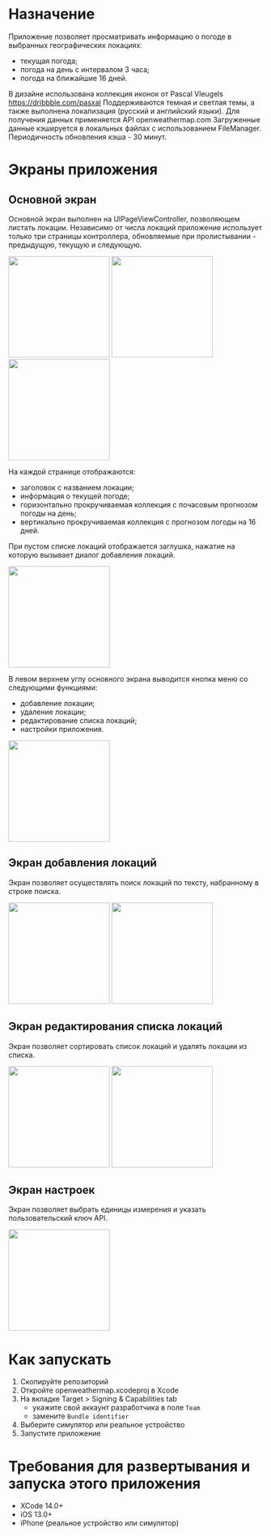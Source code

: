 # Назначение

Приложение позволяет просматривать информацию о погоде в выбранных географических локациях:
- текущая погода;
- погода на день с интервалом 3 часа;
- погода на ближайшие 16 дней.

В дизайне использована коллекция иконок от Pascal Vleugels https://dribbble.com/pasxal
Поддерживаются темная и светлая темы, а также выполнена локализация (русский и английский языки).
Для получения данных применяется API openweathermap.com 
Загруженные данные кэшируется в локальных файлах с использованием FileManager. Периодичность обновления кэша - 30 минут.

# Экраны приложения

## Основной экран
Основной экран выполнен на UIPageViewController, позволяющем листать локации. Независимо от числа локаций приложение использует только три страницы контроллера, обновляемые при пролистывании - предыдущую, текущую и следующую.

<img src="https://github.com/AlekseiTinkov/openweathermap/assets/124910352/393bfadf-25b5-40f3-8465-cc1d85d011b5" width="200"></img>
<img src="https://github.com/AlekseiTinkov/openweathermap/assets/124910352/674bc499-a438-44d1-858d-b69bebd4052b" width="200"></img>
<img src="https://github.com/AlekseiTinkov/openweathermap/assets/124910352/fd945fc0-3ccb-4b63-83eb-ef07b3b63faf" width="200"></img>

На каждой странице отображаются:
- заголовок с названием локации;
- информация о текущей погоде;
- горизонтально прокручиваемая коллекция с почасовым прогнозом погоды на день;
- вертикально прокручиваемая коллекция с прогнозом погоды на 16 дней.

При пустом списке локаций отображается заглушка, нажатие на которую вызывает диалог добавления локаций.

<img src="https://github.com/AlekseiTinkov/openweathermap/assets/124910352/b074c850-4c31-428d-8f44-7f601da1126a" width="200"></img>

В левом верхнем углу основного экрана выводится кнопка меню со следующими функциями:
- добавление локации;
- удаление локации;
- редактирование списка локаций;
- настройки приложения.

<img src="https://github.com/AlekseiTinkov/openweathermap/assets/124910352/44b6ee8e-35b1-4a95-be1b-ecd798ebbf31" width="200"></img>

## Экран добавления локаций
Экран позволяет осуществлять поиск локаций по тексту, набранному в строке поиска.

<img src="https://github.com/AlekseiTinkov/openweathermap/assets/124910352/32457f0c-7924-44a8-96de-8d53c98e16db" width="200"></img>
<img src="https://github.com/AlekseiTinkov/openweathermap/assets/124910352/d2d410c4-12fd-457b-abef-7933fc576899" width="200"></img>

## Экран редактирования списка локаций
Экран позволяет сортировать список локаций и удалять локации из списка.

<img src="https://github.com/AlekseiTinkov/openweathermap/assets/124910352/46550d0c-f28e-4bab-93ab-133be4dfa6a6" width="200"></img>
<img src="https://github.com/AlekseiTinkov/openweathermap/assets/124910352/1dc2bac3-172c-499f-af37-84151fde5e88" width="200"></img>

## Экран настроек
Экран позволяет выбрать единицы измерения и указать пользовательский ключ API.

<img src="https://github.com/AlekseiTinkov/openweathermap/assets/124910352/eda6df90-de57-45c6-b552-3925ef40a3d2" width="200"></img>

# Как запускать
1. Скопируйте репозиторий
2. Откройте openweathermap.xcodeproj в Xcode
3. На вкладке Target > Signing & Capabilities tab
   - укажите свой аккаунт разработчика в поле `Team`
   - замените `Bundle identifier`
4. Выберите симулятор или реальное устройство
5. Запустите приложение

# Требования для развертывания и запуска этого приложения
- XCode 14.0+
- iOS 13.0+
- iPhone (реальное устройство или симулятор)

